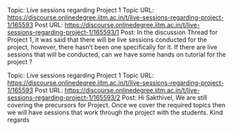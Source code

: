 Topic: Live sessions regarding Project 1
Topic URL: https://discourse.onlinedegree.iitm.ac.in/t/live-sessions-regarding-project-1/165593
Post URL: https://discourse.onlinedegree.iitm.ac.in/t/live-sessions-regarding-project-1/165593/1
Post:  In the discussion Thread for Project 1, it was said that there will be live sessions conducted for the project, however, there hasn’t been one specifically for it. 
 If there are live sessions that will be conducted, can we have some hands on tutorial for the project ? 

Topic: Live sessions regarding Project 1
Topic URL: https://discourse.onlinedegree.iitm.ac.in/t/live-sessions-regarding-project-1/165593
Post URL: https://discourse.onlinedegree.iitm.ac.in/t/live-sessions-regarding-project-1/165593/2
Post:  Hi Sakthivel, 
 We are still covering the precursors for Project. Once we cover the required topics then we will have sessions that work through the project with the students. 
 Kind regards 
